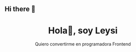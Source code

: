 ## Hi there 👋
<div align="center">
<h1 align="center">Hola👋, soy Leysi </h1>
</div>

<div align="center">
<p align="center">Quiero convertirme en programadora Frontend  </p>
</div>
<!--
**lajpuac/lajpuac** is a ✨ _special_ ✨ repository because its `README.md` (this file) appears on your GitHub profile.

Here are some ideas to get you started:

- 🔭 I’m currently working on ...
- 🌱 I’m currently learning ...
- 👯 I’m looking to collaborate on ...
- 🤔 I’m looking for help with ...
- 💬 Ask me about ...
- 📫 How to reach me: ...
- 😄 Pronouns: ...
- ⚡ Fun fact: ...
-->
